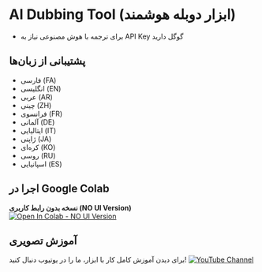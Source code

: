 # AI Dubbing Tool (ابزار دوبله هوشمند)


- برای ترجمه با هوش مصنوعی نیاز به API Key گوگل دارید

## پشتیبانی از زبان‌ها

- فارسی (FA)
- انگلیسی (EN)
- عربی (AR)
- چینی (ZH)
- فرانسوی (FR)
- آلمانی (DE)
- ایتالیایی (IT)
- ژاپنی (JA)
- کره‌ای (KO)
- روسی (RU)
- اسپانیایی (ES)
## اجرا در Google Colab


**نسخه بدون رابط کاربری (NO UI Version)**  
[![Open In Colab - NO UI Version](https://colab.research.google.com/assets/colab-badge.svg)](https://colab.research.google.com/github/yaranbarzi/aigolden-dubbing/blob/main/aigolden_2025_08Dub_NOUI.ipynb)

## آموزش تصویری

برای دیدن آموزش کامل کار با ابزار، ما را در یوتیوب دنبال کنید!
[![YouTube Channel](https://img.shields.io/badge/YouTube-aigolden-red?style=for-the-badge&logo=youtube)](https://www.youtube.com/@aigolden)

